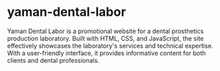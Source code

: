 # yaman-dental-labor
 Yaman Dental Labor is a promotional website for a dental prosthetics production laboratory. Built with HTML, CSS, and JavaScript, the site effectively showcases the laboratory's services and technical expertise. With a user-friendly interface, it provides informative content for both clients and dental professionals.

